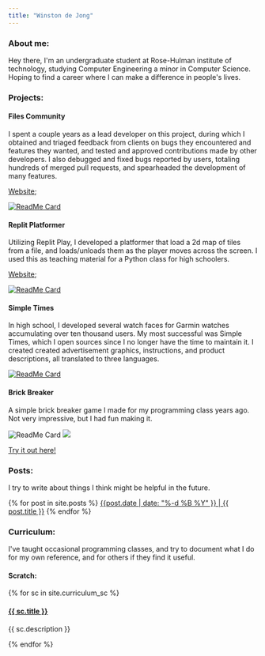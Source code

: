 ```yaml
---
title: "Winston de Jong"
---
```



### About me:
Hey there, I'm an undergraduate student at Rose-Hulman institute of technology, studying Computer Engineering a minor in Computer Science. Hoping to find a career where I can make a difference in people's lives.


### Projects:

#### Files Community
I spent a couple years as a lead developer on this project, during which I obtained and triaged feedback from clients on bugs they encountered and features they wanted, and tested and approved contributions made by other developers. I also debugged and fixed bugs reported by users, totaling hundreds of merged pull requests, and spearheaded the development of many features.


[Website](https://files.community/);

[![ReadMe Card](https://github-readme-stats.vercel.app/api/pin/?username=files-community&repo=Files&title_color=87ceeb&text_color=87ceeb&bg_color=181818)](https://github.com/files-community/Files)

#### Replit Platformer
Utilizing Replit Play, I developed a platformer that load a 2d map of tiles from a file, and loads/unloads them as the player moves across the screen. I used this as teaching material for a Python class for high schoolers.

[Website](https://github.com/winston-de/replit_platformer);

[![ReadMe Card](https://github-readme-stats.vercel.app/api/pin/?username=winston-de&repo=replit_platformer&title_color=87ceeb&text_color=87ceeb&bg_color=181818)](https://github.com/files-community/Files)


#### Simple Times
In high school, I developed several watch faces for Garmin watches accumulating over ten thousand users. My most successful was Simple Times, which I open sources since I no longer have the time to maintain it. I created created advertisement graphics, instructions, and product descriptions, all translated to three languages.

[![ReadMe Card](https://github-readme-stats.vercel.app/api/pin/?username=winston-de&repo=Simple-Times&title_color=87ceeb&text_color=87ceeb&bg_color=181818)](https://github.com/winston-de/Simple-Times)


#### Brick Breaker
A simple brick breaker game I made for my programming class years ago. Not very impressive, but I had fun making it. 

![ReadMe Card](https://github-readme-stats.vercel.app/api/pin/?username=winston-de&repo=Brick-Breaker&title_color=87ceeb&text_color=87ceeb&bg_color=181818)
![](\assets\images\brickbreakergame.png)

[Try it out here!](/Brick-Breaker/) 

### Posts:
I try to write about things I think might be helpful in the future.

{% for post in site.posts %}
<a href="{{ site.url }}{{ post.url }}">{{post.date | date: "%-d %B %Y" }} | {{ post.title }}</a>
{% endfor %}

### Curriculum:
I've taught occasional programming classes, and try to document what I do for my own reference, and for others if they find it useful. 

#### Scratch:

{% for sc in site.curriculum_sc %}
<h4><a href="{{ site.url }}{{ sc.url }}">{{ sc.title }}</a></h4>
<p>{{ sc.description }}</p>

{% endfor %}
